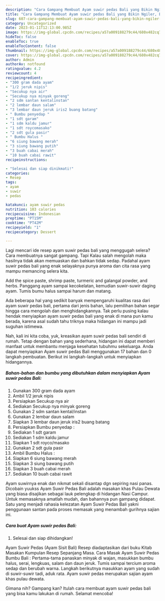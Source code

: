 ```yaml
---
description: "Cara Gampang Membuat Ayam suwir pedas Bali yang Bikin Ngiler, Buat Buka Puasa Bisa Manjain Lidah"
title: "Cara Gampang Membuat Ayam suwir pedas Bali yang Bikin Ngiler, Buat Buka Puasa Bisa Manjain Lidah"
slug: 607-cara-gampang-membuat-ayam-suwir-pedas-bali-yang-bikin-ngiler-buat-buka-puasa-bisa-manjain-lidah
category: Uncategorized
date: 2023-01-11T12:13:00.985Z
image: https://img-global.cpcdn.com/recipes/a57a009188279c44/680x482cq70/ayam-suwir-pedas-bali-foto-resep-utama.jpg
hideToc: false
enableToc: true
enableTocContent: false
thumbnail: https://img-global.cpcdn.com/recipes/a57a009188279c44/680x482cq70/ayam-suwir-pedas-bali-foto-resep-utama.jpg
cover: https://img-global.cpcdn.com/recipes/a57a009188279c44/680x482cq70/ayam-suwir-pedas-bali-foto-resep-utama.jpg
author: Admin
authorAv: notfound
ratingvalue: 4.2
reviewcount: 4
recipeingredient:
- "300 gram dada ayam"
- "1/2 jeruk nipis"
- "Secukup nya air"
- "Secukup nya minyak goreng"
- "2 sdm santan kentalinstan"
- "2 lembar daun salam"
- "3 lembar daun jeruk iris2 buang batang"
- " Bumbu penyedap "
- "1 sdt garam"
- "1 sdm kaldu jamur"
- "1 sdt roycomasako"
- "2 sdt gula pasir"
- " Bumbu Halus "
- "6 siung bawang merah"
- "3 siung bawang putih"
- "3 buah cabai merah"
- "10 buah cabai rawit"
recipeinstructions:

- "Selesai dan siap dinikmati!"
categories:
- Resep
tags:
- ayam
- suwir
- pedas

katakunci: ayam suwir pedas 
nutrition: 103 calories
recipecuisine: Indonesian
preptime: "PT15M"
cooktime: "PT42M"
recipeyield: "1"
recipecategory: Dessert

---
```



Lagi mencari ide resep ayam suwir pedas bali yang menggugah selera? Cara membuatnya sangat gampang. Tapi Kalau salah mengolah maka hasilnya tidak akan memuaskan dan bahkan tidak sedap. Padahal ayam suwir pedas bali yang enak selayaknya punya aroma dan cita rasa yang mampu memancing selera kita.


Add the spice paste, shrimp paste, turmeric and galangal powder, and herbs. Panggang ayam sampai kecokelatan, kemudian suwir-suwir daging ayam. Tumis bumu halus sampai harum dan matang.

Ada beberapa hal yang sedikit banyak mempengaruhi kualitas rasa dari ayam suwir pedas bali, pertama dari jenis bahan, lalu pemilihan bahan segar hingga cara mengolah dan menghidangkannya. Tak perlu pusing kalau hendak menyiapkan ayam suwir pedas bali yang enak di mana pun kamu berada, karena asal sudah tahu triknya maka hidangan ini mampu jadi suguhan istimewa.


Nah, kali ini kita coba, yuk, kreasikan ayam suwir pedas bali sendiri di rumah. Tetap dengan bahan yang sederhana, hidangan ini dapat memberi manfaat untuk membantu menjaga kesehatan tubuhmu sekeluarga. Anda dapat menyiapkan Ayam suwir pedas Bali menggunakan 17 bahan dan 0 langkah pembuatan. Berikut ini langkah-langkah untuk menyiapkan hidangannya.

<!--inarticleads1-->

##### Bahan-bahan dan bumbu yang dibutuhkan dalam menyiapkan Ayam suwir pedas Bali:

1. Gunakan 300 gram dada ayam
1. Ambil 1/2 jeruk nipis
1. Persiapkan Secukup nya air
1. Sediakan Secukup nya minyak goreng
1. Gunakan 2 sdm santan kental/instan
1. Gunakan 2 lembar daun salam
1. Siapkan 3 lembar daun jeruk iris2 buang batang
1. Persiapkan  Bumbu penyedap :
1. Sediakan 1 sdt garam
1. Sediakan 1 sdm kaldu jamur
1. Siapkan 1 sdt royco/masako
1. Gunakan 2 sdt gula pasir
1. Ambil  Bumbu Halus :
1. Siapkan 6 siung bawang merah
1. Siapkan 3 siung bawang putih
1. Siapkan 3 buah cabai merah
1. Sediakan 10 buah cabai rawit


Ayam suwirnya enak dan nikmat sekali disantap dgn sepiring nasi panas. Dicobain yuukss Ayam Suwir Pedas Bali adalah masakan khas Pulau Dewata yang biasa disajikan sebagai lauk pelengkap di hidangan Nasi Campur. Untuk memasaknya amatlah mudah, dan bahannya pun gampang didapat. Satu yang menjadi rahasia kelezatan Ayam Suwir Pedas Bali yakni penggunaan santan pada proses memasak yang menambah gurihnya sajian ini. 

<!--inarticleads2-->

##### Cara buat Ayam suwir pedas Bali:


1. Selesai dan siap dihidangkan!

Ayam Suwir Pedas (Ayam Sisit Bali) Resep diadaptasikan dari buku Kitab Masakan Kumpulan Resep Sepanjang Masa. Cara Masak Ayam Suwir Pedas Bumbu Bali : Pertama-tama panaskan minyak di wajan, masukkan bumbu halus, serai, lengkuas, salam dan daun jeruk. Tumis sampai tercium aroma sedap dan berubah warna. Langkah berikutnya masukkan ayam yang sudah di suwir-suwir tadi, aduk rata. Ayam suwir pedas merupakan sajian ayam khas pulau dewata. 

Gimana nih? Gampang kan? Itulah cara membuat ayam suwir pedas bali yang bisa kamu lakukan di rumah. Selamat mencoba!
